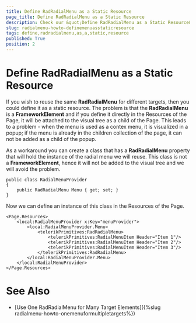 ```yaml
---
title: Define RadRadialMenu as a Static Resource
page_title: Define RadRadialMenu as a Static Resource
description: Check our &quot;Define RadRadialMenu as a Static Resource&quot; documentation article for RadRadialMenu for UWP control.
slug: radialmenu-howto-definemenuasstaticresource
tags: define,radradialmenu,as,a,static,resource
published: True
position: 2
---
```


# Define RadRadialMenu as a Static Resource

If you wish to reuse the same **RadRadialMenu** for different targets, then you could define it as a static resource. The problem is that the **RadRadialMenu** is a **FrameworkElement** and if you define it directly in the Resources of the Page, it will be attached to the visual tree as a child of the Page. This leads to a problem - when the menu is used as a contex menu, it is visualized in a popup; if the menu is already in the children collection of the page, it can not be added as a child of the popup.

As a workaround you can create a class that has a **RadRadialMenu** property that will hold the instance of the radial menu we will reuse. This class is not a **FrameworkElement**, hence it will not be added to the visual tree and we will avoid the problem.

	public class RadialMenuProvider
	{
	    public RadRadialMenu Menu { get; set; }
	}

Now we can define an instance of this class in the Resources of the Page.

	<Page.Resources>
	    <local:RadialMenuProvider x:Key="menuProvider">
	        <local:RadialMenuProvider.Menu>
	            <telerikPrimitives:RadRadialMenu>
	                <telerikPrimitives:RadialMenuItem Header="Item 1"/>
	                <telerikPrimitives:RadialMenuItem Header="Item 2"/>
	                <telerikPrimitives:RadialMenuItem Header="Item 3"/>
	            </telerikPrimitives:RadRadialMenu>
	        </local:RadialMenuProvider.Menu>
	    </local:RadialMenuProvider>
	</Page.Resources>

# See Also

 * [Use One RadRadialMenu for Many Target Elements]({%slug radialmenu-howto-onemenuformultipletargets%})

